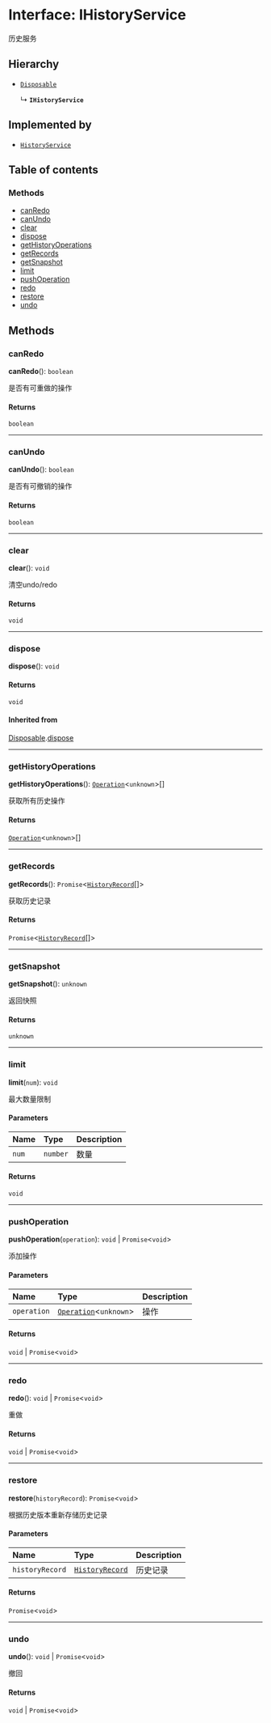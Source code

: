 # Interface: IHistoryService

历史服务

## Hierarchy

* [`Disposable`](/en/auto-docs/fixed-layout-editor/interfaces/Disposable-1.md)

  ↳ **`IHistoryService`**

## Implemented by

* [`HistoryService`](/en/auto-docs/fixed-layout-editor/classes/HistoryService.md)

## Table of contents

### Methods

* [canRedo](/en/auto-docs/fixed-layout-editor/interfaces/IHistoryService.md#canredo)
* [canUndo](/en/auto-docs/fixed-layout-editor/interfaces/IHistoryService.md#canundo)
* [clear](/en/auto-docs/fixed-layout-editor/interfaces/IHistoryService.md#clear)
* [dispose](/en/auto-docs/fixed-layout-editor/interfaces/IHistoryService.md#dispose)
* [getHistoryOperations](/en/auto-docs/fixed-layout-editor/interfaces/IHistoryService.md#gethistoryoperations)
* [getRecords](/en/auto-docs/fixed-layout-editor/interfaces/IHistoryService.md#getrecords)
* [getSnapshot](/en/auto-docs/fixed-layout-editor/interfaces/IHistoryService.md#getsnapshot)
* [limit](/en/auto-docs/fixed-layout-editor/interfaces/IHistoryService.md#limit)
* [pushOperation](/en/auto-docs/fixed-layout-editor/interfaces/IHistoryService.md#pushoperation)
* [redo](/en/auto-docs/fixed-layout-editor/interfaces/IHistoryService.md#redo)
* [restore](/en/auto-docs/fixed-layout-editor/interfaces/IHistoryService.md#restore)
* [undo](/en/auto-docs/fixed-layout-editor/interfaces/IHistoryService.md#undo)

## Methods

### canRedo

**canRedo**(): `boolean`

是否有可重做的操作

#### Returns

`boolean`

***

### canUndo

**canUndo**(): `boolean`

是否有可撤销的操作

#### Returns

`boolean`

***

### clear

**clear**(): `void`

清空undo/redo

#### Returns

`void`

***

### dispose

**dispose**(): `void`

#### Returns

`void`

#### Inherited from

[Disposable](/en/auto-docs/fixed-layout-editor/interfaces/Disposable-1.md).[dispose](/en/auto-docs/fixed-layout-editor/interfaces/Disposable-1.md#dispose)

***

### getHistoryOperations

**getHistoryOperations**(): [`Operation`](/en/auto-docs/fixed-layout-editor/interfaces/Operation.md)<`unknown`>\[]

获取所有历史操作

#### Returns

[`Operation`](/en/auto-docs/fixed-layout-editor/interfaces/Operation.md)<`unknown`>\[]

***

### getRecords

**getRecords**(): `Promise`<[`HistoryRecord`](/en/auto-docs/fixed-layout-editor/interfaces/HistoryRecord.md)\[]>

获取历史记录

#### Returns

`Promise`<[`HistoryRecord`](/en/auto-docs/fixed-layout-editor/interfaces/HistoryRecord.md)\[]>

***

### getSnapshot

**getSnapshot**(): `unknown`

返回快照

#### Returns

`unknown`

***

### limit

**limit**(`num`): `void`

最大数量限制

#### Parameters

| Name | Type | Description |
| :------ | :------ | :------ |
| `num` | `number` | 数量 |

#### Returns

`void`

***

### pushOperation

**pushOperation**(`operation`): `void` | `Promise`<`void`>

添加操作

#### Parameters

| Name | Type | Description |
| :------ | :------ | :------ |
| `operation` | [`Operation`](/en/auto-docs/fixed-layout-editor/interfaces/Operation.md)<`unknown`> | 操作 |

#### Returns

`void` | `Promise`<`void`>

***

### redo

**redo**(): `void` | `Promise`<`void`>

重做

#### Returns

`void` | `Promise`<`void`>

***

### restore

**restore**(`historyRecord`): `Promise`<`void`>

根据历史版本重新存储历史记录

#### Parameters

| Name | Type | Description |
| :------ | :------ | :------ |
| `historyRecord` | [`HistoryRecord`](/en/auto-docs/fixed-layout-editor/interfaces/HistoryRecord.md) | 历史记录 |

#### Returns

`Promise`<`void`>

***

### undo

**undo**(): `void` | `Promise`<`void`>

撤回

#### Returns

`void` | `Promise`<`void`>
